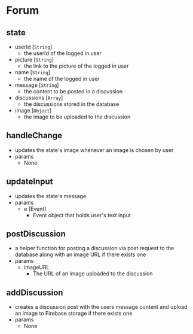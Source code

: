 # Forum

## state

- userId [`String`]
  - the userId of the logged in user
- picture [`String`]
  - the link to the picture of the logged in user
- name [`String`]
  - the name of the logged in user
- message [`String`]
  - the content to be posted in a discussion
- discussions [`Array`]
	- the discussions stored in the database
- image [`Object`]
	- the image to be uploaded to the discussion

## handleChange

- updates the state's image whenever an image is chosen by user
- params
  - None

## updateInput

- updates the state's message
- params
  - e [Event]
    - Event object that holds user's text input

## postDiscussion

- a helper function for posting a discussion via post request to the database along with an image URL if there exists one
- params
  - imageURL
    - The URL of an image uploaded to the discussion
    
## addDiscussion

- creates a discussion post with the users message content and upload an image to Firebase storage if there exists one
- params
  - None
